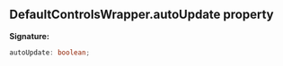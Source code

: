 
## DefaultControlsWrapper.autoUpdate property

**Signature:**

```typescript
autoUpdate: boolean;
```
